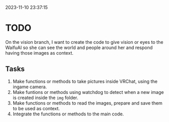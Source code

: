 2023-11-10 23:37:15

# TODO

On the vision branch, I want to create the code to give vision or eyes to the WaifuAI so she can see the world and people around her and respond having those images as context.

## Tasks

1. Make functions or methods to take pictures inside VRChat, using the ingame camera.
1. Make funtions or methods using watchdog to detect when a new image is created inside the `img` folder.
1. Make functions or methods to read the images, prepare and save them to be used as context.
1. Integrate the functions or methods to the main code.